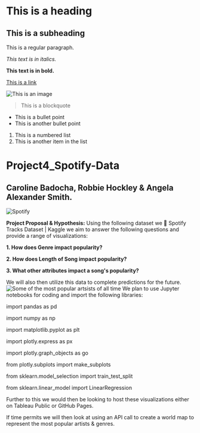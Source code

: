 # This is a heading

## This is a subheading

This is a regular paragraph.

*This text is in italics.*

**This text is in bold.**

[This is a link](https://www.example.com)

![This is an image](https://www.example.com/image.jpg)

> This is a blockquote

- This is a bullet point
- This is another bullet point

1. This is a numbered list
2. This is another item in the list




# Project4_Spotify-Data

## Caroline Badocha, Robbie Hockley & Angela Alexander Smith.

![Spotify](https://storage.googleapis.com/pr-newsroom-wp/1/2018/11/Spotify_Logo_CMYK_Green.png)

**Project Proposal & Hypothesis:**
Using the following dataset we 🎹 Spotify Tracks Dataset | Kaggle we aim to answer the following questions and provide a range of visualizations:

**1. How does Genre impact popularity?**

**2. How does Length of Song impact popularity?**

**3. What other attributes impact a song's popularity?**


We will also then utilize this data to complete predictions for the future.
![Some of the most popular artsists of all time](https://www.rollingstone.com/wp-content/uploads/2021/09/RS_500_Great_Songs_1800x1200.jpg?w=1581&h=1054&crop=1)
We plan to use Jupyter notebooks for coding and import the following libraries:

import pandas as pd

import numpy as np

import matplotlib.pyplot as plt

import plotly.express as px

import plotly.graph_objects as go

from plotly.subplots import make_subplots

from sklearn.model_selection import train_test_split

from sklearn.linear_model import LinearRegression

Further to this we would then be looking to host these visualizations either on Tableau Public or GitHub Pages.

If time permits we will then look at using an API call to create a world map to represent the most popular artists & genres.
